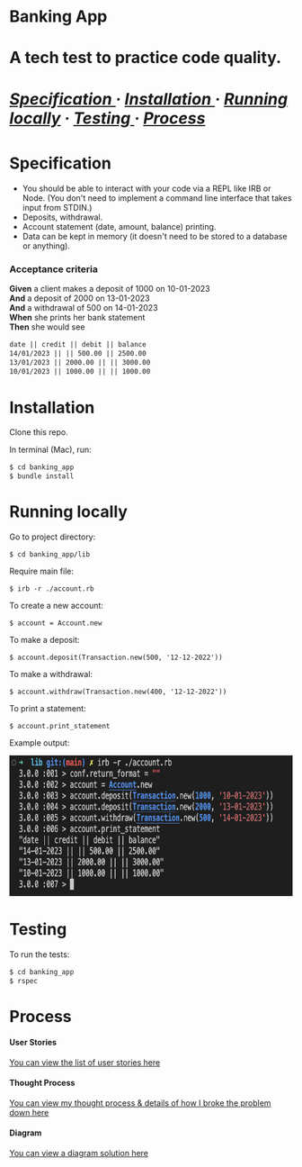 <h1> Banking App <h1> 
<div>
A tech test to practice code quality.
<h5>
<a href='https://github.com/kwatts949/banking_app/blob/main/README.md#Specification'> Specification </a> <span> · </span>
<a href='https://github.com/kwatts949/banking_app/blob/main/README.md#Installation'> Installation </a><span> · </span>
<a href='https://github.com/kwatts949/banking_app/blob/main/README.md#Running-locally'> Running locally</a><span> · </span>
<a href='https://github.com/kwatts949/banking_app/blob/main/README.md#Testing'> Testing </a><span> · </span>
<a href='https://github.com/kwatts949/banking_app/blob/main/README.md#Process'> Process </a>  
<h5>
</div>

# Specification

- You should be able to interact with your code via a REPL like IRB or Node. (You don't need to implement a command line interface that takes input from STDIN.)
- Deposits, withdrawal.
- Account statement (date, amount, balance) printing.
- Data can be kept in memory (it doesn't need to be stored to a database or anything).

### Acceptance criteria

**Given** a client makes a deposit of 1000 on 10-01-2023  
**And** a deposit of 2000 on 13-01-2023  
**And** a withdrawal of 500 on 14-01-2023  
**When** she prints her bank statement  
**Then** she would see

```
date || credit || debit || balance
14/01/2023 || || 500.00 || 2500.00
13/01/2023 || 2000.00 || || 3000.00
10/01/2023 || 1000.00 || || 1000.00
```

# Installation

Clone this repo.

In terminal (Mac), run:

```
$ cd banking_app
$ bundle install
```

# Running locally

Go to project directory:

```
$ cd banking_app/lib
```

Require main file:

```
$ irb -r ./account.rb
```

To create a new account:

```
$ account = Account.new
```

To make a deposit:

```
$ account.deposit(Transaction.new(500, '12-12-2022'))
```

To make a withdrawal:

```
$ account.withdraw(Transaction.new(400, '12-12-2022'))
```

To print a statement:

```
$ account.print_statement
```

Example output: <br>

<div align='center'>
<img src="/resources/app_output.png" width="600" height="250" />
</div>

# Testing

To run the tests:

```
$ cd banking_app
$ rspec
```

# Process

<h4>User Stories</h4>
<a href='https://github.com/kwatts949/banking_app/wiki/User-Stories'> You can view the list of user stories here </a>
<h4>Thought Process</h4>
<a href='https://github.com/kwatts949/banking_app/wiki/Thought-Process'> You can view my thought process & details of how I broke the problem down here </a>
<h4>Diagram</h4>
<a href='https://github.com/kwatts949/banking_app/wiki/Diagram'> You can view a diagram solution here </a>
